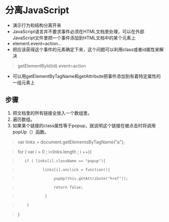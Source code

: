 # 分离JavaScript
- 演示行为和结构分离开来
- JavaScript语言并不要求事件必须在HTML文档里处理，可以在外部JavaScript文件里把一个事件添加到HTML文档中的某个元素上
- element.event=action...
- 把应该获得这个事件的元素确定下来，这个问题可以利用class或者id属性来解决
> getElementById(id).event=action
- 可以用getElementByTagName和getAttribute把事件添加到有着特定属性的一组元素上

## 步骤
1. 把文档里的所有链接全放入一个数组里。
2. 遍历数组。
3. 如果某个链接的class属性等于popup，就说明这个链接在被点击时将调用popUp（）函数。
> var links = document.getElementsByTagName("a");

>   for ( var i = 0 ; i<links.length ;  i ++){

>        if ( links[i].className == "popup"){

>                links[i].onclick = function(){

>                     popUp(this.getAttribute("href"));

>                     return false;

>                 }

>         }

>    }